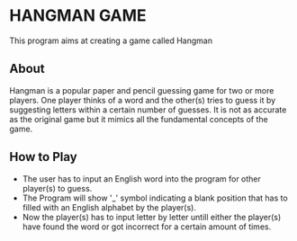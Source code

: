 # HANGMAN GAME

This program aims at creating a game called Hangman

## About

Hangman is a popular paper and pencil guessing game for two or more players.
One player thinks of a word and the other(s) tries to guess it by suggesting letters within a certain number of guesses.
It is not as accurate as the original game but it mimics all the fundamental concepts of the game.

## How to Play

- The user has to input an English word into the program for other player(s) to guess.
- The Program will show '_' symbol indicating a blank position that has to filled with an English alphabet by the player(s).
- Now the player(s) has to input letter by letter untill either the player(s) have found the word or got incorrect for a certain amount of times.
